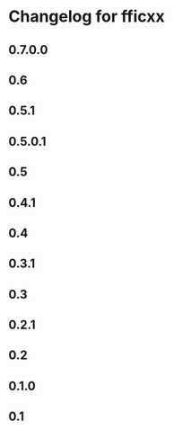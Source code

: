 # Changelog for fficxx

## 0.7.0.0

## 0.6

## 0.5.1

## 0.5.0.1

## 0.5

## 0.4.1

## 0.4

## 0.3.1

## 0.3

## 0.2.1

## 0.2

## 0.1.0

## 0.1
